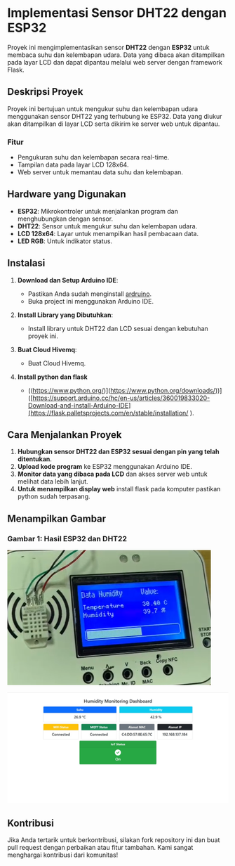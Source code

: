 # Implementasi Sensor DHT22 dengan ESP32

Proyek ini mengimplementasikan sensor **DHT22** dengan **ESP32** untuk membaca suhu dan kelembapan udara. Data yang dibaca akan ditampilkan pada layar LCD dan dapat dipantau melalui web server dengan framework Flask.

## Deskripsi Proyek

Proyek ini bertujuan untuk mengukur suhu dan kelembapan udara menggunakan sensor DHT22 yang terhubung ke ESP32. Data yang diukur akan ditampilkan di layar LCD serta dikirim ke server web untuk dipantau.

### Fitur
- Pengukuran suhu dan kelembapan secara real-time.
- Tampilan data pada layar LCD 128x64.
- Web server untuk memantau data suhu dan kelembapan.

## Hardware yang Digunakan

- **ESP32**: Mikrokontroler untuk menjalankan program dan menghubungkan dengan sensor.
- **DHT22**: Sensor untuk mengukur suhu dan kelembapan udara.
- **LCD 128x64**: Layar untuk menampilkan hasil pembacaan data.
- **LED RGB**: Untuk indikator status.

## Instalasi

1. **Download dan Setup Arduino IDE**:
   - Pastikan Anda sudah menginstall [ardruino]([https://platformio.org/](https://support.arduino.cc/hc/en-us/articles/360019833020-Download-and-install-Arduino-IDE)).
   - Buka project ini menggunakan Arduino IDE.

2. **Install Library yang Dibutuhkan**:
   - Install library untuk DHT22 dan LCD sesuai dengan kebutuhan proyek ini.
  
3. **Buat Cloud Hivemq**:
   - Buat Cloud Hivemq.
     
4. **Install python dan flask**
   - ((https://www.python.org/)](https://www.python.org/downloads/))]([https://support.arduino.cc/hc/en-us/articles/360019833020-Download-and-install-Arduino-IDE](https://flask.palletsprojects.com/en/stable/installation/ ). 

## Cara Menjalankan Proyek

1. **Hubungkan sensor DHT22 dan ESP32 sesuai dengan pin yang telah ditentukan**.
2. **Upload kode program** ke ESP32 menggunakan Arduino IDE.
3. **Monitor data yang dibaca pada LCD** dan akses server web untuk melihat data lebih lanjut.
4. **Untuk menampilkan display web** install flask pada komputer pastikan python sudah terpasang.

## Menampilkan Gambar

### Gambar 1: Hasil ESP32 dan DHT22

![Diagram Koneksi ESP32 dan DHT22](tampilan.png)


![Diagram Koneksi ESP32 dan DHT22](tampilan1.jpeg)

## Kontribusi

Jika Anda tertarik untuk berkontribusi, silakan fork repository ini dan buat pull request dengan perbaikan atau fitur tambahan. Kami sangat menghargai kontribusi dari komunitas!

